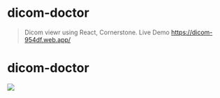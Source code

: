 # dicom-doctor
> Dicom viewr using React, Cornerstone.
Live Demo https://dicom-954df.web.app/

# dicom-doctor
![](demo.gif)
